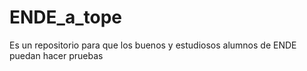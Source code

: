 # ENDE_a_tope
Es un repositorio para que los buenos y estudiosos alumnos de ENDE puedan hacer pruebas
